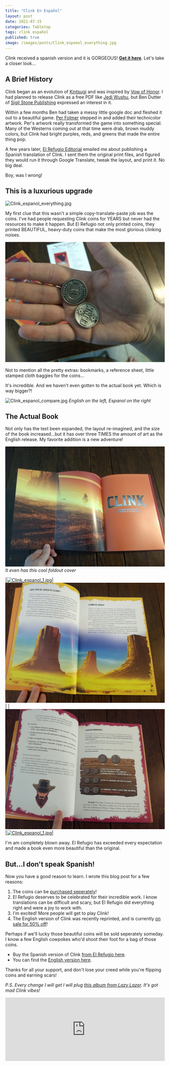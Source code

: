 ```yaml
---
title: "Clink En Español"
layout: post
date: 2021-07-15
categories: Tabletop
tags: clink español
published: true
image: /images/posts/Clink_espanol_everything.jpg
---
```


Clink received a spanish version and it is GORGEOUS! [**Get it here**](https://www.elrefugioeditorial.com/tienda/clink). Let's take a closer look...

## A Brief History

Clink began as an evolution of [Kintsugi](/kintsugi) and was inspired by [Vow of Honor](https://www.sigilstonepublishing.com/vow-of-honor-rpg/). I had planned to release Clink as a free PDF like [Jedi Wushu](/david/my-creations/jedi-wushu), but Ben Dutter of [Sigil Stone Publishing](https://www.sigilstonepublishing.com/) expressed an interest in it.

Within a few months Ben had taken a messy little google doc and fleshed it out to a beautiful game. [Per Folmer](https://www.artstation.com/shrimpskimps) stepped in and added their technicolor artwork. Per's artwork really transformed the game into something special. Many of the Westerns coming out at that time were drab, brown muddy colors, but Clink had bright purples, reds, and greens that made the entire thing pop.

A few years later, [El Refugio Editorial](https://www.elrefugioeditorial.com/) emailed me about publishing a Spanish translation of Clink. I sent them the original print files, and figured they would run it through Google Translate, tweak the layout, and print it. No big deal.

Boy, was I wrong!

## This is a luxurious upgrade

![Clink_espanol_everything.jpg](/images/posts/Clink_espanol_everything.jpg)

My first clue that this wasn't a simple copy-translate-paste job was the coins. I've had people requesting Clink coins for YEARS but never had the resources to make it happen. But El Refugio not only printed coins, they printed BEAUTIFUL, heavy-duty coins that make the most glorious clinking noises.

![Clink_espanol_coins.jpg](/images/posts/Clink_espanol_coins.jpg)

Not to mention all the pretty extras: bookmarks, a reference sheet, little stamped cloth baggies for the coins...

It's incredible. And we haven't even gotten to the actual book yet. Which is way bigger?!

![Clink_espanol_compare.jpg](/images/posts/Clink_espanol_compare.jpg)
*English on the left, Espanol on the right*

## The Actual Book

Not only has the text been espanded, the layout re-imagined, and the size of the book increased...but it has over three TIMES the amount of art as the English release. My favorite addition is a new adventure!

![Clink_espanol_1.jpg](/images/posts/Clink_espanol_1.jpg)
*It even has this cool foldout cover*

|[![Clink_espanol_1.jpg](/images/posts/Clink_espanol_2.jpg)](/images/posts/Clink_espanol_2.jpg)|[![Clink_espanol_1.jpg](/images/posts/Clink_espanol_3.jpg)](/images/posts/Clink_espanol_3.jpg)|
|[![Clink_espanol_1.jpg](/images/posts/Clink_espanol_4.jpg)](/images/posts/Clink_espanol_4.jpg)|[![Clink_espanol_1.jpg](/images/posts/Clink_espanol_5.jpg)](/images/posts/Clink_espanol_5.jpg)|


I'm am completely blown away. El Refugio has exceeded every expectation and made a book even more beautiful than the original.

## But...I don't speak Spanish!

Now you have a good reason to learn. I wrote this blog post for a few reasons:

1. The coins can be [purchased seperately](https://www.elrefugioeditorial.com/tienda/bolsa-3-monedas-clink)! 
2. El Refugio deserves to be celebrated for their incredible work. I know translations can be difficult and scary, but El Refugio did everything right and were a joy to work with.
3. I'm excited! More people will get to play Clink!
4. The English version of Clink was recently reprinted, and is currently [on sale for 50% off](https://www.technicalgrimoire.com/david/2021/07/HalfSale)!

Perhaps if we'll lucky those beautiful coins will be sold seperately someday. I know a few English cowpokes who'd shoot their foot for a bag of those coins.

 - Buy the Spanish version of Clink [from El Refugio here](https://www.elrefugioeditorial.com/clink).
 - You can find the [English version here](/clink).

Thanks for all your support, and don't lose your creed while you're flipping coins and earning scars!

_P.S. Every change I will get I will plug [this album from Lazy Lazer](https://lazylaser.bandcamp.com/album/ride-on-space-cowboy). It's got mad Clink vibes!_


<iframe style="border: 0; width: 100%; height: 200px;" src="https://bandcamp.com/EmbeddedPlayer/album=37894053/size=large/bgcol=ffffff/linkcol=0687f5/tracklist=false/artwork=small/transparent=true/" seamless><a href="http://lazylaser.bandcamp.com/album/ride-on-space-cowboy">Ride On Space Cowboy by Lazy Laser</a></iframe>